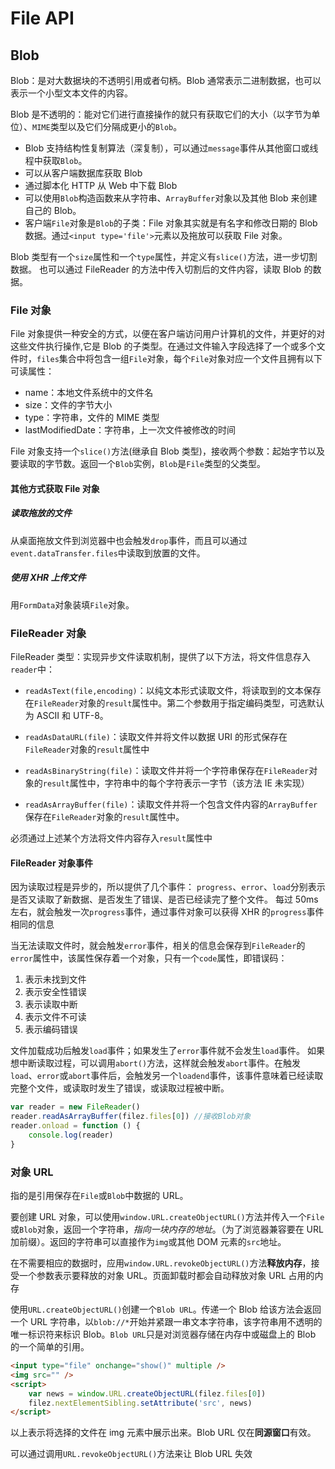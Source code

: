 # File API

## Blob

Blob：是对大数据块的不透明引用或者句柄。Blob 通常表示二进制数据，也可以表示一个小型文本文件的内容。

Blob 是不透明的：能对它们进行直接操作的就只有获取它们的大小（以字节为单位）、`MIME`类型以及它们分隔成更小的`Blob`。

-   Blob 支持结构性复制算法（深复制），可以通过`message`事件从其他窗口或线程中获取`Blob`。
-   可以从客户端数据库获取 Blob
-   通过脚本化 HTTP 从 Web 中下载 Blob
-   可以使用`Blob`构造函数来从字符串、`ArrayBuffer`对象以及其他 Blob 来创建自己的 Blob。
-   客户端`File`对象是`Blob`的子类：File 对象其实就是有名字和修改日期的 Blob 数据。通过`<input type='file'>`元素以及拖放可以获取 File 对象。

Blob 类型有一个`size`属性和一个`type`属性，并定义有`slice()`方法，进一步切割数据。
也可以通过 FileReader 的方法中传入切割后的文件内容，读取 Blob 的数据。

### File 对象

File 对象提供一种安全的方式，以便在客户端访问用户计算机的文件，并更好的对这些文件执行操作,它是 Blob 的子类型。在通过文件输入字段选择了一个或多个文件时，`files`集合中将包含一组`File`对象，每个`File`对象对应一个文件且拥有以下可读属性：

-   name：本地文件系统中的文件名
-   size：文件的字节大小
-   type：字符串，文件的 MIME 类型
-   lastModifiedDate：字符串，上一次文件被修改的时间

File 对象支持一个`slice()`方法(继承自 Blob 类型)，接收两个参数：起始字节以及要读取的字节数。返回一个`Blob`实例，`Blob`是`File`类型的父类型。

#### 其他方式获取 File 对象

##### 读取拖放的文件

从桌面拖放文件到浏览器中也会触发`drop`事件，而且可以通过`event.dataTransfer.files`中读取到放置的文件。

##### 使用 XHR 上传文件

用`FormData`对象装填`File`对象。

### FileReader 对象

FileReader 类型：实现异步文件读取机制，提供了以下方法，将文件信息存入`reader`中：

-   `readAsText(file,encoding)`：以纯文本形式读取文件，将读取到的文本保存在`FileReader`对象的`result`属性中。第二个参数用于指定编码类型，可选默认为 ASCII 和 UTF-8。

-   `readAsDataURL(file)`：读取文件并将文件以数据 URI 的形式保存在`FileReader`对象的`result`属性中

-   `readAsBinaryString(file)`：读取文件并将一个字符串保存在`FileReader`对象的`result`属性中，字符串中的每个字符表示一字节（该方法 IE 未实现）

-   `readAsArrayBuffer(file)`：读取文件并将一个包含文件内容的`ArrayBuffer`保存在`FileReader`对象的`result`属性中。

必须通过上述某个方法将文件内容存入`result`属性中

#### FileReader 对象事件

因为读取过程是异步的，所以提供了几个事件：
`progress`、`error`、`load`分别表示是否又读取了新数据、是否发生了错误、是否已经读完了整个文件。
每过 50ms 左右，就会触发一次`progress`事件，通过事件对象可以获得 XHR 的`progress`事件相同的信息

当无法读取文件时，就会触发`error`事件，相关的信息会保存到`FileReader`的`error`属性中，该属性保存着一个对象，只有一个`code`属性，即错误码：

1. 表示未找到文件
2. 表示安全性错误
3. 表示读取中断
4. 表示文件不可读
5. 表示编码错误

文件加载成功后触发`load`事件；如果发生了`error`事件就不会发生`load`事件。
如果想中断读取过程，可以调用`abort()`方法，这样就会触发`abort`事件。在触发`load`、`error`或`abort`事件后，会触发另一个`loadend`事件，该事件意味着已经读取完整个文件，或读取时发生了错误，或读取过程被中断。

```js
var reader = new FileReader()
reader.readAsArrayBuffer(filez.files[0]) //接收Blob对象
reader.onload = function () {
    console.log(reader)
}
```

### 对象 URL

指的是引用保存在`File`或`Blob`中数据的 URL。

要创建 URL 对象，可以使用`window.URL.createObjectURL()`方法并传入一个`File`或`Blob`对象，返回一个字符串，_指向一块内存的地址_。（为了浏览器兼容要在 URL 加前缀）。返回的字符串可以直接作为`img`或其他 DOM 元素的`src`地址。

在不需要相应的数据时，应用`window.URL.revokeObjectURL()`方法**释放内存**，接受一个参数表示要释放的对象 URL。页面卸载时都会自动释放对象 URL 占用的内存

使用`URL.createObjectURL()`创建一个`Blob URL`。传递一个 Blob 给该方法会返回一个 URL 字符串，以`blob://*`开始并紧跟一串文本字符串，该字符串用不透明的唯一标识符来标识 Blob。`Blob URL`只是对浏览器存储在内存中或磁盘上的 Blob 的一个简单的引用。

```html
<input type="file" onchange="show()" multiple />
<img src="" />
<script>
    var news = window.URL.createObjectURL(filez.files[0])
    filez.nextElementSibling.setAttribute('src', news)
</script>
```

以上表示将选择的文件在 img 元素中展示出来。Blob URL 仅在**同源窗口**有效。

可以通过调用`URL.revokeObjectURL()`方法来让 Blob URL 失效
